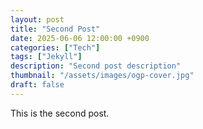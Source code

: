 ```yaml
---
layout: post
title: "Second Post"
date: 2025-06-06 12:00:00 +0900
categories: ["Tech"]
tags: ["Jekyll"]
description: "Second post description"
thumbnail: "/assets/images/ogp-cover.jpg"
draft: false
---
```


This is the second post.
